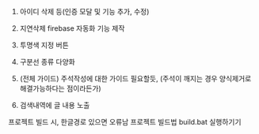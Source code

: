 1. 아이디 삭제 등(인증 모달 및 기능 추가, 수정)
2. 지연삭제 firebase 자동화 기능 제작
3. 투명색 지정 버튼
4. 구분선 종류 다양화
5. (전체 가이드) 주석작성에 대한 가이드 필요할듯, (주석이 깨지는 경우 양식제거로 해결가능하다는 점이라든가)

6. 검색내역에 글 내용 노출


프로젝트 빌드 시, 한글경로 있으면 오류남
프로젝트 빌드법 build.bat 실행하기기
